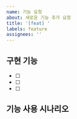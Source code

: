 ```yaml
---
name: 기능 요청
about: 새로운 기능 추가 요청
title: '[feat] '
labels: feature
assignees: ''
---
```


## 구현 기능
- [ ]
- [ ]
- [ ]

## 기능 사용 시나리오